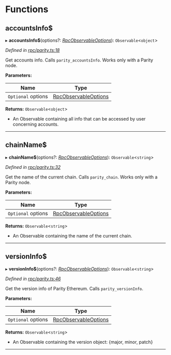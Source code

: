 

# Functions

<a id="accountsinfo_"></a>

##  accountsInfo$

▸ **accountsInfo$**(options?: *[RpcObservableOptions](../interfaces/_types_.rpcobservableoptions.md)*): `Observable`<`object`>

*Defined in [rpc/parity.ts:18](https://github.com/paritytech/js-libs/blob/477f827/packages/light.js/src/rpc/parity.ts#L18)*

Get accounts info. Calls `parity_accountsInfo`. Works only with a Parity node.

**Parameters:**

| Name | Type |
| ------ | ------ |
| `Optional` options | [RpcObservableOptions](../interfaces/_types_.rpcobservableoptions.md) |

**Returns:** `Observable`<`object`>
*   An Observable containing all info that can be accessed by user concerning accounts.

___
<a id="chainname_"></a>

##  chainName$

▸ **chainName$**(options?: *[RpcObservableOptions](../interfaces/_types_.rpcobservableoptions.md)*): `Observable`<`string`>

*Defined in [rpc/parity.ts:32](https://github.com/paritytech/js-libs/blob/477f827/packages/light.js/src/rpc/parity.ts#L32)*

Get the name of the current chain. Calls `parity_chain`. Works only with a Parity node.

**Parameters:**

| Name | Type |
| ------ | ------ |
| `Optional` options | [RpcObservableOptions](../interfaces/_types_.rpcobservableoptions.md) |

**Returns:** `Observable`<`string`>
*   An Observable containing the name of the current chain.

___
<a id="versioninfo_"></a>

##  versionInfo$

▸ **versionInfo$**(options?: *[RpcObservableOptions](../interfaces/_types_.rpcobservableoptions.md)*): `Observable`<`string`>

*Defined in [rpc/parity.ts:46](https://github.com/paritytech/js-libs/blob/477f827/packages/light.js/src/rpc/parity.ts#L46)*

Get the version info of Parity Ethereum. Calls `parity_versionInfo`.

**Parameters:**

| Name | Type |
| ------ | ------ |
| `Optional` options | [RpcObservableOptions](../interfaces/_types_.rpcobservableoptions.md) |

**Returns:** `Observable`<`string`>
*   An Observable containing the version object: {major, minor, patch}

___

